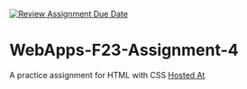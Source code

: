 [![Review Assignment Due Date](https://classroom.github.com/assets/deadline-readme-button-24ddc0f5d75046c5622901739e7c5dd533143b0c8e959d652212380cedb1ea36.svg)](https://classroom.github.com/a/4tKarLeg)
# WebApps-F23-Assignment-4
A practice assignment for HTML with CSS
[Hosted At](https://44-563-webapps-f23.github.io/44563-webapps-f23-assignment4-LahariAug/playpart.html)

